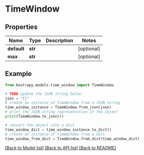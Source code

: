 # TimeWindow


## Properties

Name | Type | Description | Notes
------------ | ------------- | ------------- | -------------
**default** | **str** |  | [optional] 
**max** | **str** |  | [optional] 

## Example

```python
from kestrapy.models.time_window import TimeWindow

# TODO update the JSON string below
json = "{}"
# create an instance of TimeWindow from a JSON string
time_window_instance = TimeWindow.from_json(json)
# print the JSON string representation of the object
print(TimeWindow.to_json())

# convert the object into a dict
time_window_dict = time_window_instance.to_dict()
# create an instance of TimeWindow from a dict
time_window_from_dict = TimeWindow.from_dict(time_window_dict)
```
[[Back to Model list]](../README.md#documentation-for-models) [[Back to API list]](../README.md#documentation-for-api-endpoints) [[Back to README]](../README.md)


